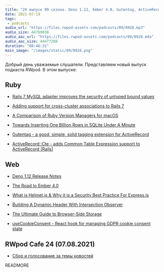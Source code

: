 ```yaml
---
title: "28 выпуск 09 сезона. Deno 1.12, Ember 4.0, Gutentag, ActiveRecord::Cte, useCookieConsent и прочее"
date: 2021-07-19
tags:
 - podcasts
audio_url: "https://files.rwpod-assets.com/podcasts/09/0928.mp3"
audio_size: 44769038
audio_aac_url: "https://files.rwpod-assets.com/podcasts/09/0928.m4a"
audio_aac_size: 44477208
duration: "00:46:31"
main_image: "/images/static/09/0928.png"
---
```


Добрый день уважаемые слушатели. Представляем новый выпуск подкаста RWpod. В этом выпуске:

## Ruby

 - [Rails 7 MySQL adapter improves the security of untyped bound values](https://blog.saeloun.com/2021/07/13/rails-7-mysql-vunerability-fix)
 - [Adding support for cross-cluster associations to Rails 7](https://github.blog/2021-07-12-adding-support-cross-cluster-associations-rails-7/)
 - [A Comparison of Ruby Version Managers for macOS](https://www.sitepoint.com/ruby-version-managers-macos/)


 - [Towards Inserting One Billion Rows in SQLite Under A Minute](https://avi.im/blag/2021/fast-sqlite-inserts/)
 - [Gutentag - a good, simple, solid tagging extension for ActiveRecord](https://github.com/pat/gutentag)
 - [ActiveRecord::Cte - adds Common Table Expression support to ActiveRecord (Rails)](https://github.com/vlado/activerecord-cte)

## Web

 - [Deno 1.12 Release Notes](https://deno.com/blog/v1.12)
 - [The Road to Ember 4.0](https://blog.emberjs.com/the-road-to-ember-4-0/)
 - [What is Helmet.js & Why it is a Security Best Practice For Express.js](https://www.securecoding.com/blog/using-helmetjs/)


 - [Building A Dynamic Header With Intersection Observer](https://www.smashingmagazine.com/2021/07/dynamic-header-intersection-observer/)
 - [The Ultimate Guide to Browser-Side Storage](https://blog.openreplay.com/the-ultimate-guide-to-browser-side-storage)
 - [useCookieConsent - React hook for managing GDPR cookie consent state](https://github.com/bring-shrubbery/use-cookie-consent)

## RWpod Cafe 24 (07.08.2021)

 - [Сбор и голосование за темы новостей](https://github.com/rwpod/cafe-discussions/discussions/9)


READMORE
